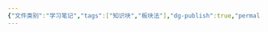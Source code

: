 ```yaml
---
{"文件类别":"学习笔记","tags":["知识块","板块法"],"dg-publish":true,"permalink":"/学习笔记studyup/知识点cheese/亲属（婚姻家庭法）/","dgPassFrontmatter":true,"created":"2024-07-01T22:32:57.523+08:00","updated":"2024-09-11T12:15:36.750+08:00"}
---
```


